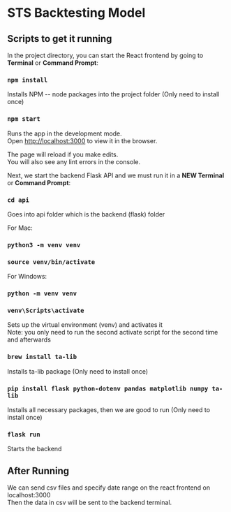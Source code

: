 # STS Backtesting Model

## Scripts to get it running

In the project directory, you can start the React frontend by going to **Terminal** or **Command Prompt**:

### `npm install`

Installs NPM -- node packages into the project folder
(Only need to install once)

### `npm start`

Runs the app in the development mode.\
Open [http://localhost:3000](http://localhost:3000) to view it in the browser.

The page will reload if you make edits.\
You will also see any lint errors in the console.

Next, we start the backend Flask API and we must run it in a **NEW Terminal** or **Command Prompt**:

### `cd api`

Goes into api folder which is the backend (flask) folder

For Mac:

### `python3 -m venv venv`
### `source venv/bin/activate`

For Windows:

### `python -m venv venv`
### `venv\Scripts\activate`

Sets up the virtual environment (venv) and activates it\
Note: you only need to run the second activate script for the second time and afterwards

### `brew install ta-lib `

Installs ta-lib package
(Only need to install once)


### `pip install flask python-dotenv pandas matplotlib numpy ta-lib`

Installs all necessary packages, then we are good to run
(Only need to install once)


### `flask run`

Starts the backend


## After Running

We can send csv files and specify date range on the react frontend on localhost:3000\
Then the data in csv will be sent to the backend terminal.
